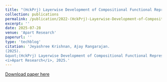 ```yaml
---
title: "(HckPrj) Layerwise Development of Compositional Functional Representations Across Architectures"
collection: publications
permalink: /publication/2022-(HckPrj)-Layerwise-Development-of-Compositional-Functional-Representations-Across-Architectures
excerpt: ''
date: 2025-07-28
venue: 'Apart Research'
paperurl: ''
type: 'techblog'
citation: 'Jeyashree Krishnan, Ajay Rangarajan.
(2025).
&quot;(HckPrj) Layerwise Development of Compositional Functional Representations Across Architectures.&quot;
<i>Apart Research</i>, 2025.'
---
```



[Download paper here](https://apartresearch.com/project/layerwise-development-of-compositional-functional-representations-across-architectures-1zgq)

